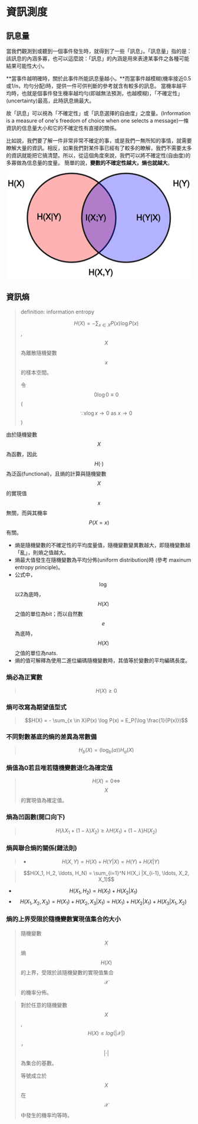 # 資訊測度

## 訊息量

當我們觀測到或聽到一個事件發生時，就得到了一些「訊息」。「訊息量」指的是：該訊息的內涵多寡，也可以這麼說：「訊息」的內涵是用來表達某事件之各種可能結果可能性大小。

**當事件越明確時，關於此事件所能訊息量越小。**而當事件越模糊\(機率接近0.5或1/n，均勻分配\)時，提供一件可供判斷的參考就含有較多的訊息。
 當機率越平均時，也就是個事件發生機率越均勻\(即越無法預測，也越模糊\)，「不確定性」\(uncertainty\)最高，此時訊息熵最大。

故「訊息」可以視為「不確定性」或「訊息選擇的自由度」之度量。\(Information is a measure of one's freedom of choice when one selects a message\)一條資訊的信息量大小和它的不確定性有直接的關係。

比如說，我們要了解一件非常非常不確定的事，或是我們一無所知的事情，就需要瞭解大量的資訊。相反，如果我們對某件事已經有了較多的瞭解，我們不需要太多的資訊就能把它搞清楚。所以，從這個角度來說，我們可以將不確定性\(自由度\)的多寡做為信息量的度量。
簡單的說，**變數的不確定性越大，熵也就越大**。

![&#x71B5;&#x3001;&#x806F;&#x5408;&#x71B5;&#x3001;&#x689D;&#x4EF6;&#x71B5;&#x3001;&#x4E92;&#x8CC7;&#x8A0A;&#x7684;&#x95DC;&#x4FC2;](../.gitbook/assets/information_measure_set-min.png)



## 資訊熵

> definition: information entropy
>
> $$H(X) = -\sum_{x \in X} P(x) \log P(x)$$, $$X$$為離散隨機變數$$x$$的樣本空間。
>
> 令 $$0 \log 0 \equiv 0$$\($$\because x \log x \rightarrow 0 \text{ as } x \rightarrow 0$$\)

由於隨機變數$$X$$為函數，因此$$H(\cdot)$$為泛函\(functional\)，且熵的計算與隨機變數$$X$$的實現值$$x$$無關，而與其機率$$P(X=x)$$有關。

* 熵是隨機變數的不確定性的平均度量值，隨機變數變異數越大，即隨機變數越「亂」，則熵之值越大。
* 熵最大值發生在隨機變數為平均分佈\(uniform distribution\)時 \(參考 maxinum entropy principle\)。
* 公式中，$$\log$$以2為底時，$$H(X)$$之值的單位為bit；而以自然數$$e$$為底時，$$H(X)$$之值的單位為nats.
* 熵的值可解釋為使用二進位編碼隨機變數時，其值等於變數的平均編碼長度。

### 熵必為正實數

> $$H(X) \geq 0$$

### 熵可改寫為期望值型式

> $$H(X) = - \sum_{x \in X}P(x) \log P(x) = E_P(\log \frac{1}{P(x)})$$

### 不同對數基底的熵的差異為常數備

> $$H_b(X) = (\log_b(a))H_a(X)$$

### 熵值為0若且唯若隨機變數退化為確定值

> $$H(X) = 0 \Leftrightarrow$$$$X$$的實現值為確定值。

### 熵為凹函數\(開口向下\)

> $$H(\lambda X_1 + (1-\lambda)X_2) \geq \lambda H(X_1) + (1-\lambda)H(X_2)$$

### 熵與聯合熵的關係\(鏈法則\)

> * $$H(X,Y) = H(X) + H(Y|X) = H(Y) + H(X|Y)$$



> $$H(X_1, H_2, \ldots, H_N) = \sum_{i=1}^N H(X_i |X_{i-1}, \ldots, X_2, X_1)$$

* $$H(X_1, H_2)= H(X_1)+H(X_2| X_1)$$
* $$H(X_1, X_2, X_3)=H(X_1)+H(X_2,X_3|X_1)=H(X_1)+H(X_2|X_1)+H(X_3|X_1, X_2)$$



### 熵的上界受限於隨機變數實現值集合的大小

> 隨機變數$$X$$熵$$H(X)$$的上界，受限於該隨機變數的實現值集合 $$\mathcal{X}$$的機率分佈。

> 對於任意的隨機變數$$X$$, $$H(X)≤log⁡(|\mathcal{X}|)$$，$$|\cdot|$$為集合的基數。
>
> 等號成立於$$X$$在$$\mathcal{X}$$中發生的機率均等時。



### 







